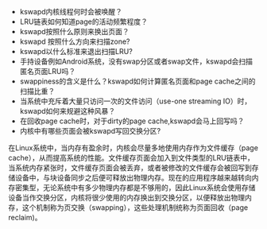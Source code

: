 - kswapd内核线程何时会被唤醒？
- LRU链表如何知道page的活动频繁程度？
- kswapd按照什么原则来换出页面？
- kswapd 按照什么方向来扫描zone?
- kswapd以什么标准来退出扫描LRU?
- 手持设备例如Android系统，没有swap分区或者swap文件，kswapd会扫描匿名页面LRU吗？
- swappiness的含义是什么？kswapd如何计算匿名页面和page cache之间的扫描比重？
- 当系统中充斥着大量只访问一次的文件访问（use-one streaming IO）时，kswapd如何来规避这种风暴？
- 在回收page cache时，对于dirty的page cache,kswapd会马上回写吗？
- 内核中有哪些页面会被kswapd写回交换分区?





在Linux系统中，当内存有盈余时，内核会尽量多地使用内存作为文件缓存（page cache），从而提高系统的性能。文件缓存页面会加入到文件类型的LRU链表中，当系统内存紧张时，文件缓存页面会被丢弃，或者被修改的文件缓存会被回写到存储设备中，与块设备同步之后便可释放出物理内存。现在的应用程序越来越转向内存密集型，无论系统中有多少物理内存都是不够用的，因此Linux系统会使用存储设备当作交换分区，内核将很少使用的内存换出到交换分区，以便释放出物理内存，这个机制称为页交换（swapping），这些处理机制统称为页面回收（page reclaim)。